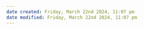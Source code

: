 ```yaml
---
date created: Friday, March 22nd 2024, 11:07 pm
date modified: Friday, March 22nd 2024, 11:07 pm
---
```

